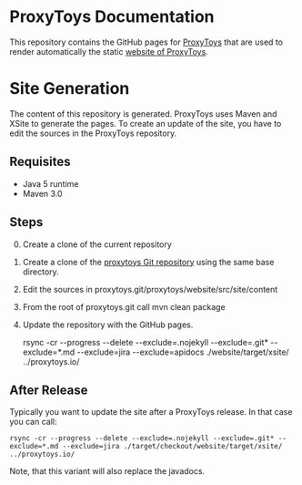 # ProxyToys Documentation

This repository contains the GitHub pages for [ProxyToys](https://github.com/proxytoys/proxytoys)
that are used to render automatically the static [website of ProxyToys](https://proxytoys.github.io/). 

# Site Generation

The content of this repository is generated. ProxyToys uses Maven and XSite to generate the pages.
To create an update of the site, you have to edit the sources in the ProxyToys repository.
 
## Requisites
+ Java 5 runtime
+ Maven 3.0
 
## Steps
0. Create a clone of the current repository
0. Create a clone of the [proxytoys Git repository](https://github.com/proxytoys/proxytoys) using
the same base directory.
0. Edit the sources in proxytoys.git/proxytoys/website/src/site/content
0. From the root of proxytoys.git call
		mvn clean package
0. Update the repository with the GitHub pages.

	rsync -cr --progress --delete --exclude=.nojekyll --exclude=.git* --exclude=*.md --exclude=jira --exclude=apidocs ./website/target/xsite/ ../proxytoys.io/
 	 
## After Release
 
Typically you want to update the site after a ProxyToys release. In that case you can call: 
 
	rsync -cr --progress --delete --exclude=.nojekyll --exclude=.git* --exclude=*.md --exclude=jira ./target/checkout/website/target/xsite/ ../proxytoys.io/

Note, that this variant will also replace the javadocs.
